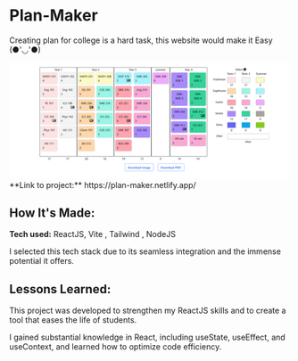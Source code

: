 # Plan-Maker

Creating plan for college is a hard task, this website would make it Easy (●'◡'●)

<img src="./plan img.PNG" />
**Link to project:** https://plan-maker.netlify.app/

## How It's Made:

**Tech used:** ReactJS, Vite , Tailwind , NodeJS

I selected this tech stack due to its seamless integration and the immense potential it offers.

## Lessons Learned:

This project was developed to strengthen my ReactJS skills and to create a tool that eases the life of students.

I gained substantial knowledge in React, including useState, useEffect, and useContext, and learned how to optimize code efficiency.
